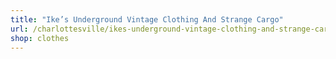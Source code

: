 ```yaml
---
title: "Ike’s Underground Vintage Clothing And Strange Cargo"
url: /charlottesville/ikes-underground-vintage-clothing-and-strange-cargo/
shop: clothes
---
```

